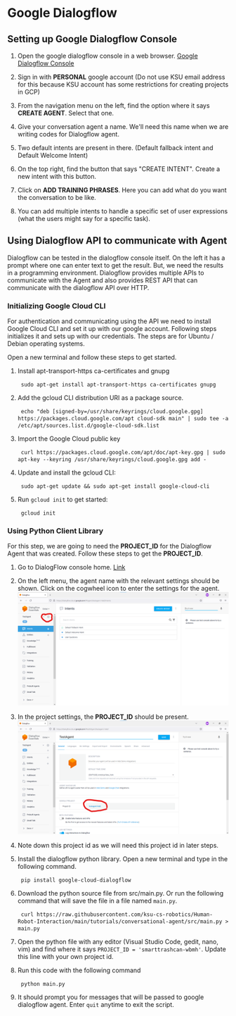 # Google Dialogflow

## Setting up Google Dialogflow Console

1. Open the google dialogflow console in a web browser. [Google Dialogflow Console](https://dialogflow.cloud.google.com/)

2. Sign in with __PERSONAL__ google account (Do not use KSU email address for this because KSU account has some restrictions for creating projects in GCP)

3. From the navigation menu on the left, find the option where it says __CREATE AGENT__. Select that one.

4. Give your conversation agent a name. We'll need this name when we are writing codes for Dialogflow agent.

5. Two default intents are present in there. (Default fallback intent and Default Welcome Intent)

6. On the top right, find the button that says "CREATE INTENT". Create a new intent with this button.

7. Click on __ADD TRAINING PHRASES__. Here you can add what do you want the conversation to be like.

8. You can add multiple intents to handle a specific set of user expressions (what the users might say for a specific task). 

## Using Dialogflow API to communicate with Agent

Dialogflow can be tested in the dialogflow console itself. On the left it has a prompt where one can enter text to get the result. But, we need the results in a programming environment. Dialogflow provides multiple APIs to communicate with the Agent and also provides REST API that can communicate with the dialogflow API over HTTP. 

### Initializing Google Cloud CLI

For authentication and communicating using the API we need to install Google Cloud CLI and set it up with our google account. Following steps initializes it and sets up with our credentials. The steps are for Ubuntu / Debian operating systems. 

Open a new terminal and follow these steps to get started.

1. Install apt-transport-https ca-certificates and gnupg


        sudo apt-get install apt-transport-https ca-certificates gnupg

2. Add the gcloud CLI distribution URI as a package source.

        echo "deb [signed-by=/usr/share/keyrings/cloud.google.gpg] https://packages.cloud.google.com/apt cloud-sdk main" | sudo tee -a /etc/apt/sources.list.d/google-cloud-sdk.list

3. Import the Google Cloud public key
        
        curl https://packages.cloud.google.com/apt/doc/apt-key.gpg | sudo apt-key --keyring /usr/share/keyrings/cloud.google.gpg add -

4. Update and install the gcloud CLI: 

        sudo apt-get update && sudo apt-get install google-cloud-cli

5. Run `gcloud init` to get started:

        gcloud init

### Using Python Client Library

For this step, we are going to need the __PROJECT_ID__ for the Dialogflow Agent that was created. Follow these steps to get the __PROJECT_ID__.

1. Go to DialogFlow console home. [Link](https://dialogflow.cloud.google.com/)

2. On the left menu, the agent name with the relevant settings should be shown. Click on the cogwheel icon to enter the settings for the agent.
![Agent Settings](resources/Instructions_Settings.png)
3. In the project settings, the __PROJECT_ID__ should be present.
![Agent Settings](resources/Instructions_ProjectID.png)

4. Note down this project id as we will need this project id in later steps.

5. Install the dialogflow python library. Open a new terminal and type in the following command.

        pip install google-cloud-dialogflow

6. Download the python source file from src/main.py. Or run the following command that will save the file in a file named `main.py`.

        curl https://raw.githubusercontent.com/ksu-cs-robotics/Human-Robot-Interaction/main/tutorials/conversational-agent/src/main.py > main.py

7. Open the python file with any editor (Visual Studio Code, gedit, nano, vim) and find where it says `PROJECT_ID = 'smarttrashcan-wbmh'`. Update this line with your own project id.

8. Run this code with the following command 

        python main.py

9. It should prompt you for messages that will be passed to google dialogflow agent. Enter `quit` anytime to exit the script.



    
